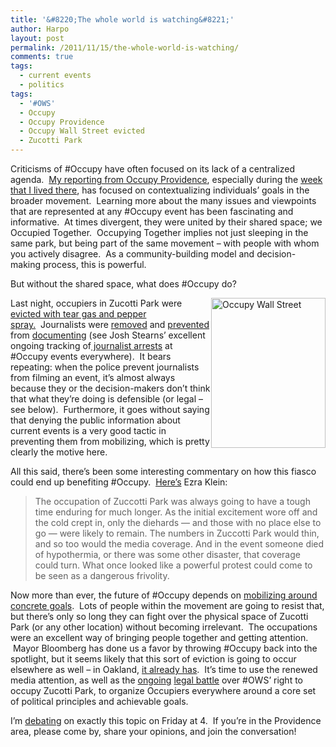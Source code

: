 ```yaml
---
title: '&#8220;The whole world is watching&#8221;'
author: Harpo
layout: post
permalink: /2011/11/15/the-whole-world-is-watching/
comments: true
tags:
  - current events
  - politics
tags:
  - '#OWS'
  - Occupy
  - Occupy Providence
  - Occupy Wall Street evicted
  - Zucotti Park
---
```

Criticisms of #Occupy have often focused on its lack of a centralized agenda.  <a href="http://harpojaeger.github.io/2011/10/17/occupy-providence-this-is-what-an-activist-dreams-about/" target="_blank">My reporting from Occupy Providence</a>, especially during the <a href="http://harpojaeger.github.io/2011/10/19/my-first-night-at-occupy-providence/" target="_blank">week that I lived there</a>, has focused on contextualizing individuals&#8217; goals in the broader movement.  Learning more about the many issues and viewpoints that are represented at any #Occupy event has been fascinating and informative.  At times divergent, they were united by their shared space; we Occupied Together.  Occupying Together implies not just sleeping in the same park, but being part of the same movement – with people with whom you actively disagree.  As a community-building model and decision-making process, this is powerful.

But without the shared space, what does #Occupy do?
<div style="float:right;">
<a title="Occupy Wall Street by mr. nightshade, on Flickr" href="http://www.flickr.com/photos/carnivillain/6246880697/">
<img title="Unfortunately no longer true | photo by Flickr user carnivillain (CC BY-NC-ND 2.0)" src="http://farm7.static.flickr.com/6168/6246880697_5b27db5e6b_m.jpg" alt="Occupy Wall Street" width="183" height="240" />
</a>
</div>

Last night, occupiers in Zucotti Park were <a href="http://www.nytimes.com/2011/11/16/nyregion/police-begin-clearing-zuccotti-park-of-protesters.html?hp" target="_blank">evicted with tear gas and pepper spray.</a>  Journalists were <a href="http://twitter.com/#!/mbrownerhamlin/status/136439296218501120" target="_blank">removed</a> and <a href="https://twitter.com/#!/owslibrary/status/136345944693280768" target="_blank">prevented</a> from <a href="http://twitter.com/#!/tcpuente/status/136438988767629312" target="_blank">documenting</a> (see Josh Stearns&#8217; excellent ongoing tracking of<a href="http://storify.com/jcstearns/tracking-journalist-arrests-during-the-occupy-prot" target="_blank"> journalist arrests</a> at #Occupy events everywhere).  It bears repeating: when the police prevent journalists from filming an event, it&#8217;s almost always because they or the decision-makers don&#8217;t think that what they&#8217;re doing is defensible (or legal – see below).  Furthermore, it goes without saying that denying the public information about current events is a very good tactic in preventing them from mobilizing, which is pretty clearly the motive here.

All this said, there&#8217;s been some interesting commentary on how this fiasco could end up benefiting #Occupy.  <a href="http://www.washingtonpost.com/blogs/ezra-klein/post/did-bloomberg-do-occupy-wall-street-a-favor/2011/08/25/gIQAvQURON_blog.html#pagebreak" target="_blank">Here&#8217;s</a> Ezra Klein:

> The occupation of Zuccotti Park was always going to have a tough time enduring for much longer. As the initial excitement wore off and the cold crept in, only the diehards &#8212; and those with no place else to go &#8212; were likely to remain. The numbers in Zuccotti Park would thin, and so too would the media coverage. And in the event someone died of hypothermia, or there was some other disaster, that coverage could turn. What once looked like a powerful protest could come to be seen as a dangerous frivolity.

Now more than ever, the future of #Occupy depends on <a href="http://harpojaeger.github.io/2011/11/11/oakland-keystone-xl-and-the-future-of-occupy/" target="_blank">mobilizing around concrete goals</a>.  Lots of people within the movement are going to resist that, but there&#8217;s only so long they can fight over the physical space of Zucotti Park (or any other location) without becoming irrelevant.  The occupations were an excellent way of bringing people together and getting attention.  Mayor Bloomberg has done us a favor by throwing #Occupy back into the spotlight, but it seems likely that this sort of eviction is going to occur elsewhere as well – in Oakland, <a href="http://www.telegraph.co.uk/news/worldnews/northamerica/usa/8890616/Police-evict-Occupy-Oakland-protesters.html" target="_blank">it already has</a>.  It&#8217;s time to use the renewed media attention, as well as the <a href="https://twitter.com/#!/ragreenecnn/status/136454217400467456" target="_blank">ongoing</a> <a href="http://thinkprogress.org/justice/2011/11/15/368664/breaking-bloomberg-served-with-temporary-restraining-order-requiring-reopening-of-zuccotti-park-to-protesters-at-750am/" target="_blank">legal battle</a> over #OWS&#8217; right to occupy Zucotti Park, to organize Occupiers everywhere around a core set of political principles and achievable goals.

I&#8217;m <a href="http://www.facebook.com/event.php?eid=139277559509605" target="_blank">debating</a> on exactly this topic on Friday at 4.  If you&#8217;re in the Providence area, please come by, share your opinions, and join the conversation!